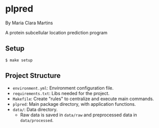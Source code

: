# plpred

By Maria Clara Martins

A protein subcellular location prediction program

## Setup

```
$ make setup
```

## Project Structure

- `environment.yml`: Environment configuration file.
- `requirements.txt`: Libs needed for the project.
- `Makefile`: Create "rules" to centralize and execute main commands.
- `plpred`: Main package directory, with application functions.
- `data/`: Data directory. 
    - Raw data is saved in `data/raw` and preprocessed data in `data/processed`.